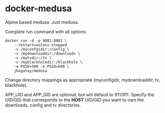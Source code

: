 docker-medusa
================

Alpine based medusa.  Just medusa.  

Complete run command with all options

    docker run -d -p 8081:8081 \
    	--restart=unless-stopped
        -v /myconfgidir:/config \
        -v /mydownloaddir:/downloads \
        -v /mytvdir:/tv \
        -v /myblackholedir:/blackhole \
        -e PUID=500 -e PGID=500 \
        jbogatay/medusa


Change directory mappings as appropriate (myconfigdir, mydownloaddir, tv, blackhole).

APP_UID and APP_GID are optional, but will default to 911/911.   Specify the UID/GID that corresponds to the **HOST** UID/GID you want to own the downloads, config and tv directories.